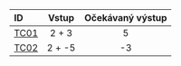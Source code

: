 |ID                        |Vstup       |Očekávaný výstup|
|:-------------------------|:----------:|:--------------:|
|[TC01](test_cases.md#TC01)|   2 + 3    | 5 |
|[TC02](test_cases.md#TC02)|   2 + -5   | -3|
